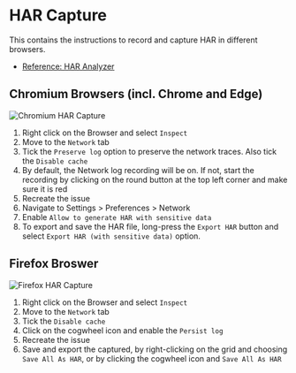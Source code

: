 # HAR Capture

This contains the instructions to record and capture HAR in different browsers.

- [Reference: HAR Analyzer](https://toolbox.googleapps.com/apps/har_analyzer/)

## Chromium Browsers (incl. Chrome and Edge)

![Chromium HAR Capture](img/Chromium-HAR-NEW.gif) 


1. Right click on the Browser and select `Inspect`
2. Move to the `Network` tab
3. Tick the `Preserve log` option to preserve the network traces. Also tick the `Disable cache`
4. By default, the Network log recording will be on. If not, start the recording by clicking on the round button at the top left corner and make sure it is red
5. Recreate the issue
6. Navigate to Settings > Preferences > Network
7. Enable `Allow to generate HAR with sensitive data`
6. To export and save the HAR file, long-press the `Export HAR` button and select `Export HAR (with sensitive data)` option.

## Firefox Broswer

![Firefox HAR Capture](img/Firefox-HAR.gif)

1. Right click on the Browser and select `Inspect`
2. Move to the `Network` tab
3. Tick the `Disable cache`
4. Click on the cogwheel icon and enable the `Persist log`
5. Recreate the issue
6. Save and export the captured, by right-clicking on the grid and choosing `Save All As HAR`, or by clicking the cogwheel icon and `Save All As HAR`
